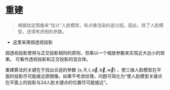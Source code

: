# 重建

> 根据给定图像来“估计”人脸模型，有点像渲染的逆过程。因此，除了人脸模型，还得考虑相机参数。

- 这里采用弱透视投影

弱透视投影使用与正交投影相同的原则，但乘以一个缩放参数来实现近大远小的效果。
可看作透视投影和正交投影的混合体。

重建算法的关键在于找出合适的参数 $\{s, R, t, \vec a, \vec b, \vec w \}$ ，使三维人脸模型在平面的投影尽可能接近原图像。如果不考虑纹理，问题可简化为“使人脸模型关键点在平面上的投影与2d人脸关键点的位置尽可能接近”。